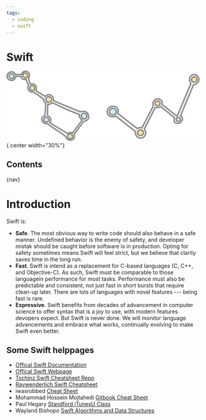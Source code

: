 ```yaml
---
tags:
  - coding
  - swift
---
```


# Swift

![](img/logo.svg){.center width="30%"}

## Contents

{nav}

# Introduction

Swift is:

- **Safe**. The most obvious way to write code should also behave in a safe manner. Undefined behavior is the enemy of safety, and developer mistak should be caught before software is in production. Opting for safety sometimes means Swift will feel strict, but we believe that clarity saves time in the long run.
- **Fast**. Swift is intend as a replacement for C-based languages (C, C++, and Objective-C). As such, Swift must be comparable to those languagein performance for most tasks. Performance must also be predictable and consistent, not just fast in short bursts that require clean-up later. There are lots of languages with novel features --- being fast is rare.
- **Expressive**. Swift benefits from decades of advancement in computer science to offer syntax that is a joy to use, with modern features devopers expect. But Swift is never done. We will monitor language advancements and embrace what works, continually evolving to make Swift even better.

## Some Swift helppages

- [Offical Swift Documentation](https://docs.swift.org/swift-book/index.html)
- [Offical Swift Webpage](https://developer.apple.com/swift/)
- [Tschinz Swift Cheatsheet Repo](https://github.com/tschinz/swift_cheat_sheet)
- [Raywenderlich Swift Cheatsheet](https://www.raywenderlich.com/2381-swift-4-cheat-sheet-and-quick-reference)
- iwasrobbed [Cheat Sheet](https://github.com/iwasrobbed/Swift-CheatSheet)
- Mohammad Hossein Mojtahedi [Gitbook Cheat Sheet](https://www.gitbook.com/book/mhm5000/swift-cheat-sheet/)
- Paul Hegary [Standford iTunesU Class](http://news.stanford.edu/news/2011/november/itunes-apps-class-111511.html)
- Wayland Bishopo [Swift Algorithms and Data Structures](http://waynewbishop.com/swift)
